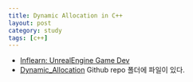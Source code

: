 ```yaml
---
title: Dynamic Allocation in C++
layout: post
category: study
tags: [c++]
---
```


- [Inflearn: UnrealEngine Game Dev](https://www.inflearn.com/course/%EC%96%B8%EB%A6%AC%EC%96%BC-3d-mmorpg-1)
- [Dynamic_Allocation](https://github.com/sjang1594/self-study/tree/master/game_dev/cpp/dynamic_allocation) Github repo 폴더에 파일이 있다.